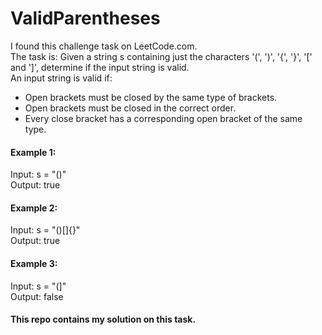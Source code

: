 # ValidParentheses

I found this challenge task on LeetCode.com.  
The task is: Given a string s containing just the characters '(', ')', '{', '}', '[' and ']', determine if the input string is valid.  
An input string is valid if:  
- Open brackets must be closed by the same type of brackets.
- Open brackets must be closed in the correct order.
- Every close bracket has a corresponding open bracket of the same type.

#### Example 1:  
Input: s = "()"  
Output: true  

#### Example 2:  
Input: s = "()[]{}"  
Output: true  

#### Example 3:  
Input: s = "(]"  
Output: false  

#### This repo contains my solution on this task.
